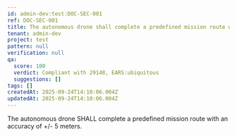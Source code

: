 ```yaml
---
id: admin-dev:test:DOC-SEC-001
ref: DOC-SEC-001
title: The autonomous drone shall complete a predefined mission route with an accura…
tenant: admin-dev
project: test
pattern: null
verification: null
qa:
  score: 100
  verdict: Compliant with 29148, EARS:ubiquitous
  suggestions: []
tags: []
createdAt: 2025-09-24T14:10:06.004Z
updatedAt: 2025-09-24T14:10:06.004Z
---
```


The autonomous drone SHALL complete a predefined mission route with an accuracy of +/- 5 meters.
